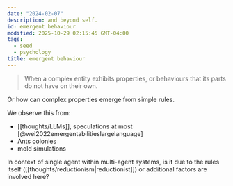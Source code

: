 ```yaml
---
date: "2024-02-07"
description: and beyond self.
id: emergent behaviour
modified: 2025-10-29 02:15:45 GMT-04:00
tags:
  - seed
  - psychology
title: emergent behaviour
---
```


> When a complex entity exhibits properties, or behaviours that its parts do not have on their own.

Or how can complex properties emerge from simple rules.

We observe this from:

- [[thoughts/LLMs]], speculations at most [@wei2022emergentabilitieslargelanguage]
- Ants colonies
- mold simulations

In context of single agent within multi-agent systems, is it due to the rules itself ([[thoughts/reductionism|reductionist]]) or additional factors are involved here?

